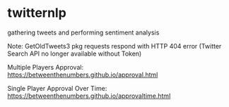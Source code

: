# twitternlp
gathering tweets and performing sentiment analysis

Note: GetOldTweets3 pkg requests respond with HTTP 404 error (Twitter Search API no longer available without Token)

Multiple Players Approval: https://betweenthenumbers.github.io/approval.html

Single Player Approval Over Time: https://betweenthenumbers.github.io/approvaltime.html
